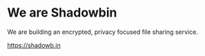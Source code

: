 # We are **Shadowbin**

We are building an encrypted, privacy focused file sharing service.

<https://shadowb.in>
